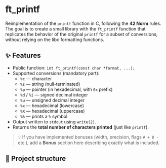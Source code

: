 # ft_printf

Reimplementation of the `printf` function in C, following the **42 Norm** rules.  
The goal is to create a small library with the `ft_printf` function that replicates the behavior of the original `printf` for a subset of conversions, without relying on the libc formatting functions.

## ✨ Features

- Public function: `int ft_printf(const char *format, ...);`
- Supported conversions (mandatory part):
  - `%c` — character
  - `%s` — string (null-terminated)
  - `%p` — pointer (in hexadecimal, with `0x` prefix)
  - `%d` / `%i` — signed decimal integer
  - `%u` — unsigned decimal integer
  - `%x` — hexadecimal (lowercase)
  - `%X` — hexadecimal (uppercase)
  - `%%` — prints a `%` symbol
- Output written to `stdout` using `write(2)`.
- Returns the **total number of characters printed** (just like `printf`).

> 💡 If you have implemented bonuses (width, precision, flags `# + 0 -` etc.), add a **Bonus** section here describing exactly what is included.

## 📁 Project structure

